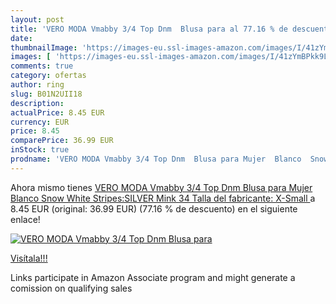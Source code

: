 ```yaml
---
layout: post
title: 'VERO MODA Vmabby 3/4 Top Dnm  Blusa para al 77.16 % de descuento'
date: 
thumbnailImage: 'https://images-eu.ssl-images-amazon.com/images/I/41zYmBPkk9L._SL200_.jpg'
images: [ 'https://images-eu.ssl-images-amazon.com/images/I/41zYmBPkk9L._SL200_.jpg' ]
comments: true
category: ofertas
author: ring
slug: B01N2UII18
description:
actualPrice: 8.45 EUR
currency: EUR
price: 8.45
comparePrice: 36.99 EUR
inStock: true
prodname: 'VERO MODA Vmabby 3/4 Top Dnm  Blusa para Mujer  Blanco  Snow White Stripes:SILVER Mink   34  Talla del fabricante: X-Small '
---
```


Ahora mismo tienes [VERO MODA Vmabby 3/4 Top Dnm  Blusa para Mujer  Blanco  Snow White Stripes:SILVER Mink   34  Talla del fabricante: X-Small ](https://www.amazon.es/dp/B01N2UII18/?tag=tolees-21) a 8.45 EUR (original: 36.99 EUR) (77.16 %  de descuento) en el siguiente enlace!

[![VERO MODA Vmabby 3/4 Top Dnm  Blusa para](https://images-eu.ssl-images-amazon.com/images/I/41zYmBPkk9L._SL200_.jpg)](https://www.amazon.es/dp/B01N2UII18/?tag=tolees-21)

[Visítala!!!](https://www.amazon.es/dp/B01N2UII18/?tag=tolees-21)

Links participate in Amazon Associate program and might generate a comission on qualifying sales

